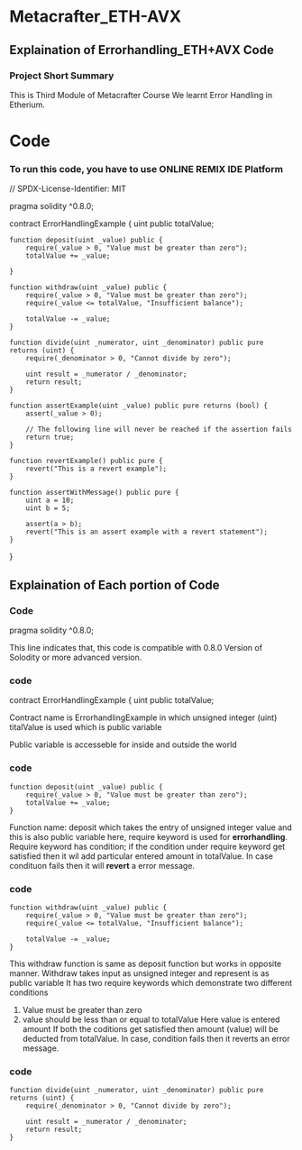 # Metacrafter_ETH-AVX
## Explaination of Errorhandling_ETH+AVX Code
### Project Short Summary
This is Third Module of Metacrafter Course
We learnt Error Handling in Etherium.

# Code
### To run this code, you have to use ONLINE REMIX IDE Platform

// SPDX-License-Identifier: MIT

pragma solidity ^0.8.0;

contract ErrorHandlingExample {
    uint public totalValue;

    function deposit(uint _value) public {
        require(_value > 0, "Value must be greater than zero");
        totalValue += _value;

    }

    function withdraw(uint _value) public {
        require(_value > 0, "Value must be greater than zero");
        require(_value <= totalValue, "Insufficient balance");

        totalValue -= _value;
    }

    function divide(uint _numerator, uint _denominator) public pure returns (uint) {
        require(_denominator > 0, "Cannot divide by zero");

        uint result = _numerator / _denominator;
        return result;
    }

    function assertExample(uint _value) public pure returns (bool) {
        assert(_value > 0);

        // The following line will never be reached if the assertion fails
        return true;
    }

    function revertExample() public pure {
        revert("This is a revert example");
    }

    function assertWithMessage() public pure {
        uint a = 10;
        uint b = 5;

        assert(a > b);
        revert("This is an assert example with a revert statement");
    }
}

## Explaination of Each portion of Code


### Code 
 pragma solidity ^0.8.0;


This line indicates that, this code is compatible with 0.8.0 Version of Solodity or more advanced version.


### code                                                                           
contract ErrorHandlingExample {
    uint public totalValue;

Contract name is ErrorhandlingExample in which unsigned integer (uint) titalValue 
is used which is public variable

Public variable is accesseble for inside and outside the world


### code
    function deposit(uint _value) public {
        require(_value > 0, "Value must be greater than zero");
        totalValue += _value;
    }


Function name: deposit which takes the entry of unsigned integer value and this 
is also public variable
here, require keyword is used for **errorhandling**.
Require keyword has condition;
       if the condition under require keyword get satisfied then it wil add particular entered amount in totalValue.
       In case condituon fails then it will **revert** a error message.


  ### code
    function withdraw(uint _value) public {
        require(_value > 0, "Value must be greater than zero");
        require(_value <= totalValue, "Insufficient balance");

        totalValue -= _value;
    }


This withdraw function is same as deposit function but works in opposite manner.
Withdraw takes input as unsigned integer and represent is as public variable
It has two require keywords which demonstrate two different conditions
1) Value must be greater than zero
2) value should be less than or equal to totalValue
Here value is entered amount
If both the coditions get satisfied then amount (value) will be deducted from totalValue.
In case, condition fails then it reverts an error message.


### code
    function divide(uint _numerator, uint _denominator) public pure returns (uint) {
        require(_denominator > 0, "Cannot divide by zero");

        uint result = _numerator / _denominator;
        return result;
    }







